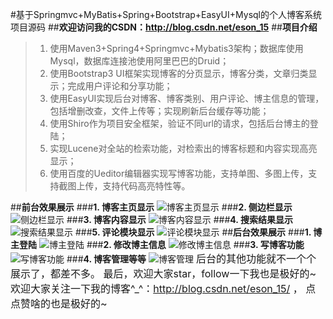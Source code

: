 
#基于Springmvc+MyBatis+Spring+Bootstrap+EasyUI+Mysql的个人博客系统项目源码
##**欢迎访问我的CSDN：http://blog.csdn.net/eson_15**
##**项目介绍**

>1. 使用Maven3+Spring4+Springmvc+Mybatis3架构；数据库使用Mysql，数据库连接池使用阿里巴巴的Druid；
>2. 使用Bootstrap3 UI框架实现博客的分页显示，博客分类，文章归类显示；完成用户评论和分享功能；
>3. 使用EasyUI实现后台对博客、博客类别、用户评论、博主信息的管理，包括增删改查，文件上传等；实现刷新后台缓存等功能；
>4. 使用Shiro作为项目安全框架，验证不同url的请求，包括后台博主的登陆；
>5. 实现Lucene对全站的检索功能，对检索出的博客标题和内容实现高亮显示；
>6. 使用百度的Ueditor编辑器实现写博客功能，支持单图、多图上传，支持截图上传，支持代码高亮特性等。

##**前台效果展示**
###**1. 博客主页显示**
![博客主页显示](https://github.com/eson15/Blog/tree/master/src/main/readmeImages)
###**2. 侧边栏显示**
![侧边栏显示](http://img.blog.csdn.net/20160715102010923)
###**3. 博客内容显示**
![博客内容显示](http://img.blog.csdn.net/20160715102206633)
###**4. 搜索结果显示**
![搜索结果显示](http://img.blog.csdn.net/20160715102331331)
###**5. 评论模块显示**
![评论模块显示](http://img.blog.csdn.net/20160715102442316)
##**后台效果展示**
###**1. 博主登陆**
![博主登陆](http://img.blog.csdn.net/20160715102637030)
###**2. 修改博主信息**
![修改博主信息](http://img.blog.csdn.net/20160715102907177)
###**3. 写博客功能**
![写博客功能](http://img.blog.csdn.net/20160715103127006)
###**4. 博客管理等等**
![博客管理](http://img.blog.csdn.net/20160715103258742)
<font size=3>后台的其他功能就不一个个展示了，都差不多。
最后，欢迎大家star，follow一下我也是极好的~<br/>
欢迎大家关注一下我的博客^_^：http://blog.csdn.net/eson_15/ ，
点点赞啥的也是极好的~

